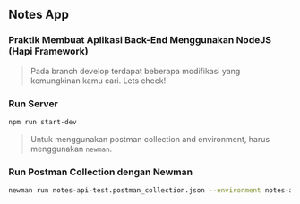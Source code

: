 ## Notes App
### Praktik Membuat Aplikasi Back-End Menggunakan NodeJS (Hapi Framework)

> Pada branch develop terdapat beberapa modifikasi yang kemungkinan kamu cari. Lets check!

### Run Server 
```bash
npm run start-dev
```

> Untuk menggunakan postman collection and environment, harus menggunakan `newman`.
### Run Postman Collection dengan Newman
```bash
newman run notes-api-test.postman_collection.json --environment notes-api-test.postman_environment.json
```